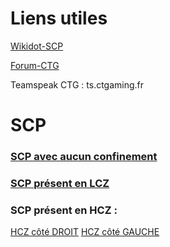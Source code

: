 # Liens utiles
[Wikidot-SCP](http://fondationscp.wikidot.com/)

[Forum-CTG](https://ctgaming.forumactif.com/c2-scp-role-play)

Teamspeak CTG : ts.ctgaming.fr

# SCP

### [SCP avec aucun confinement](https://github.com/Elixir-Nathan/SCP-RP/blob/main/PCS.md#aucun-confinement)

### [SCP présent en LCZ](https://github.com/Elixir-Nathan/SCP-RP/blob/main/PCS.md#lcz)

### SCP présent en HCZ :
[HCZ côté DROIT](https://github.com/Elixir-Nathan/SCP-RP/blob/main/PCS.md#hcz-droite)
[HCZ côté GAUCHE](https://github.com/Elixir-Nathan/SCP-RP/blob/main/PCS.md#hcz-gauche)